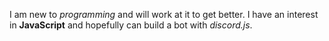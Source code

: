 I am new to *programming* and will work at it to get better.
I have an interest in __JavaScript__ and hopefully can build a bot with *discord.js*.
